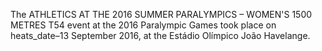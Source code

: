 The ATHLETICS AT THE 2016 SUMMER PARALYMPICS – WOMEN'S 1500 METRES T54 event at the 2016 Paralympic Games took place on heats_date–13 September 2016, at the Estádio Olímpico João Havelange.
